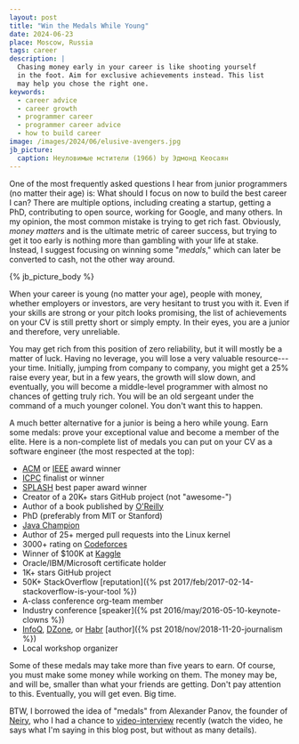 ```yaml
---
layout: post
title: "Win the Medals While Young"
date: 2024-06-23
place: Moscow, Russia
tags: career
description: |
  Chasing money early in your career is like shooting yourself
  in the foot. Aim for exclusive achievements instead. This list
  may help you chose the right one.
keywords:
  - career advice
  - career growth
  - programmer career
  - programmer career advice
  - how to build career
image: /images/2024/06/elusive-avengers.jpg
jb_picture:
  caption: Неуловимые мстители (1966) by Эдмонд Кеосаян
---
```


One of the most frequently asked questions I hear from junior programmers
(no matter their age) is: What should I focus on now to build the best career I
can? There are multiple options, including creating a startup, getting a PhD,
contributing to open source, working for Google, and many others. In my
opinion, the most common mistake is trying to get rich fast. Obviously,
_money matters_ and is the ultimate metric of career success, but trying to get it too
early is nothing more than gambling with your life at stake. Instead, I suggest
focusing on winning some "_medals_," which can later be converted to cash, not
the other way around.

<!--more-->

{% jb_picture_body %}

When your career is young (no matter your age), people with money, whether
employers or investors, are very hesitant to trust you with it. Even if your
skills are strong or your pitch looks promising, the list of achievements on
your CV is still pretty short or simply empty. In their eyes, you are a junior
and therefore, very unreliable.

You may get rich from this position of zero reliability, but it will mostly be a
matter of luck. Having no leverage, you will lose a very valuable resource---your
time. Initially, jumping from company to company, you might get a 25% raise
every year, but in a few years, the growth will slow down, and eventually, you
will become a middle-level programmer with almost no chances of getting truly
rich. You will be an old sergeant under the command of a much younger colonel.
You don't want this to happen.

A much better alternative for a junior is being a hero while young. Earn some
medals: prove your exceptional value and become a member of the elite. Here is
a non-complete list of medals you can put on your CV as a software engineer
(the most respected at the top):

* [ACM](https://awards.acm.org/) or [IEEE](https://corporate-awards.ieee.org/) award winner
* [ICPC](https://icpc.global/) finalist or winner
* [SPLASH](https://2024.splashcon.org/) best paper award winner
* Creator of a 20K+ stars GitHub project (not "awesome-")
* Author of a book published by [O'Reilly](https://www.oreilly.com/)
* PhD (preferably from MIT or Stanford)
* [Java Champion](https://javachampions.org/)
* Author of 25+ merged pull requests into the Linux kernel
* 3000+ rating on [Codeforces](https://codeforces.com/)
* Winner of $100K at [Kaggle](https://www.kaggle.com/competitions)
* Oracle/IBM/Microsoft certificate holder
* 1K+ stars GitHub project
* 50K+ StackOverflow [reputation]({% pst 2017/feb/2017-02-14-stackoverflow-is-your-tool %})
* A-class conference org-team member
* Industry conference [speaker]({% pst 2016/may/2016-05-10-keynote-clowns %})
* [InfoQ](https://www.infoq.com/), [DZone](https://dzone.com/), or [Habr](https://habr.com/) [author]({% pst 2018/nov/2018-11-20-journalism %})
* Local workshop organizer

Some of these medals may take more than five years to earn. Of course, you must
make some money while working on them. The money may be, and will be, smaller
than what your friends are getting. Don't pay attention to this. Eventually,
you will get even. Big time.

BTW, I borrowed the idea of "medals" from Alexander Panov, the founder of
[Neiry](https://neiry.ru/about-us), who I had a chance to
[video-interview](https://www.youtube.com/watch?v=wKWt9l9Ll4U) recently
(watch the video, he
says what I'm saying in this blog post, but without as many details).
